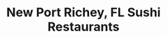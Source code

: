 ---
layout: city
title: New Port Richey, FL Sushi Restaurants
permalink: /florida/new-port-richey/
stateAbbr: FL
stateName: Florida
cityName: New Port Richey

---